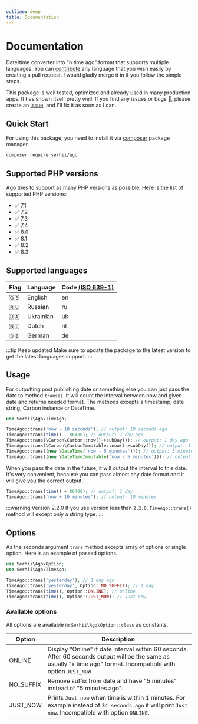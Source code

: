```yaml
---
outline: deep
title: Documentation
---
```


# Documentation
Date/time converter into "n time ago" format that supports multiple languages. You can [contribute](/contribute) any language that you wish easily by creating a pull request. I would gladly merge it in if you follow the simple steps.

This package is well tested, optimized and already used in many production apps. It has shown itself pretty well. If you find any issues or bugs 🐞, please create an [issue](https://github.com/php-ago/ago/issues/new), and I'll fix it as soon as I can.


## Quick Start
For using this package, you need to install it via [composer](https://getcomposer.org/) package manager.
```bash
composer require serhii/ago
```

## Supported PHP versions
Ago tries to support as many PHP versions as possible. Here is the list of supported PHP versions:

- ✅ 7.1
- ✅ 7.2
- ✅ 7.3
- ✅ 7.4
- ✅ 8.0
- ✅ 8.1
- ✅ 8.2
- ✅ 8.3

## Supported languages
| Flag | Language  | Code [(ISO 639-1)](https://en.wikipedia.org/wiki/List_of_ISO_639_language_codes) |
| ---- | --------- | -------------------------------------------------------------------------------- |
| 🇬🇧    | English   | en                                                                               |
| 🇷🇺    | Russian   | ru                                                                               |
| 🇺🇦    | Ukrainian | uk                                                                               |
| 🇳🇱    | Dutch     | nl                                                                               |
| 🇩🇪    | German    | de                                                                               |

:::tip Keep updated
Make sure to update the package to the latest version to get the latest languages support.
:::

## Usage
For outputting post publishing date or something else you can just pass the date to method `trans()`. It will count the interval between now and given date and returns needed format. The methods excepts a timestamp, date string, Carbon instance or DateTime.

```php
use Serhii\Ago\TimeAgo;

TimeAgo::trans('now - 10 seconds'); // output: 10 seconds ago
TimeAgo::trans(time() - 86400); // output: 1 day ago
TimeAgo::trans(\Carbon\Carbon::now()->subDay()); // output: 1 day ago
TimeAgo::trans(\Carbon\CarbonImmutable::now()->subDay()); // output: 1 day ago
TimeAgo::trans((new \DateTime('now - 5 minutes'))); // output: 5 minutes ago
TimeAgo::trans((new \DateTimeImmutable('now - 5 minutes'))); // output: 5 minutes ago
```

When you pass the date in the future, it will output the interval to this date. It's very convenient, because you can pass almost any date format and it will give you the correct output.

```php
TimeAgo::trans(time() + 86400); // output: 1 day
TimeAgo::trans('now + 10 minutes'); // output: 10 minutes
```

:::warning Version 2.2.0
If you use version less than `2.2.0`, `TimeAgo::trans()` method will except only a string type.
:::

## Options
As the seconds argument `trans` method excepts array of options or single option. Here is an example of passed options.

```php
use Serhii\Ago\Option;
use Serhii\Ago\TimeAgo;

TimeAgo::trans('yesterday'); // 1 day ago
TimeAgo::trans('yesterday', Option::NO_SUFFIX); // 1 day
TimeAgo::trans(time(), Option::ONLINE); // Online
TimeAgo::trans(time(), Option::JUST_NOW); // Just now
```

### Available options
All options are available in `Serhii\Ago\Option::class` as constants.

| Option    | Description                                                                                                                                                       |
| --------- | ----------------------------------------------------------------------------------------------------------------------------------------------------------------- |
| ONLINE    | Display "Online" if date interval within 60 seconds. After 60 seconds output will be the same as usually "x time ago" format. Incompatible with option `JUST_NOW` |
| NO_SUFFIX | Remove suffix from date and have "5 minutes" instead of "5 minutes ago".                                                                                          |
| JUST_NOW  | Prints `Just now` when time is within 1 minutes. For example instead of `34 seconds ago` it will print `Just now`. Incompatible with option `ONLINE`.             |